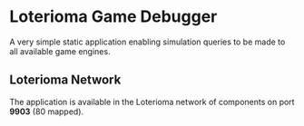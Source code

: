 # Loterioma Game Debugger

A very simple static application enabling simulation queries to be made to all available game engines.

## Loterioma Network

The application is available in the Loterioma network of components on port **9903** (80 mapped).